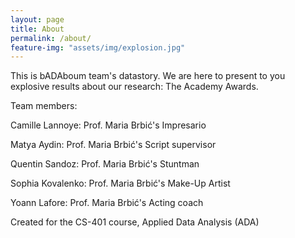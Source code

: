```yaml
---
layout: page
title: About
permalink: /about/
feature-img: "assets/img/explosion.jpg"
---
```


This is bADAboum team's datastory. We are here to present to you explosive results about our research: The Academy Awards.

Team members:

Camille Lannoye: Prof. Maria Brbić's Impresario

Matya Aydin: Prof. Maria Brbić's Script supervisor

Quentin Sandoz: Prof. Maria Brbić's Stuntman

Sophia Kovalenko: Prof. Maria Brbić's Make-Up Artist

Yoann Lafore: Prof. Maria Brbić's Acting coach

Created for the CS-401 course, Applied Data Analysis (ADA)
